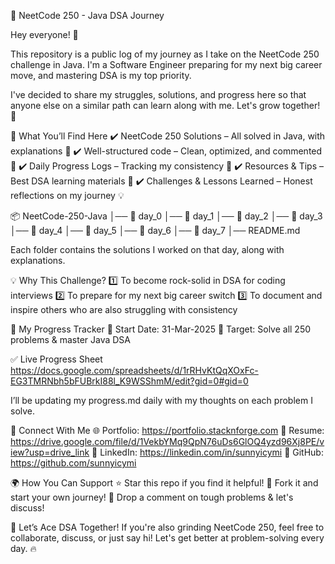 🚀 NeetCode 250 - Java DSA Journey

Hey everyone! 👋

This repository is a public log of my journey as I take on the NeetCode 250 challenge in Java. I'm a Software Engineer preparing for my next big career move, and mastering DSA is my top priority.

I've decided to share my struggles, solutions, and progress here so that anyone else on a similar path can learn along with me. Let's grow together! 🚀

📌 What You’ll Find Here
✔️ NeetCode 250 Solutions – All solved in Java, with explanations 📑
✔️ Well-structured code – Clean, optimized, and commented 📝
✔️ Daily Progress Logs – Tracking my consistency 📅
✔️ Resources & Tips – Best DSA learning materials 🎯
✔️ Challenges & Lessons Learned – Honest reflections on my journey 💡


📦 NeetCode-250-Java
│── 📁 day_0
│── 📁 day_1
│── 📁 day_2
│── 📁 day_3
│── 📁 day_4
│── 📁 day_5
│── 📁 day_6
│── 📁 day_7
│── README.md


Each folder contains the solutions I worked on that day, along with explanations.


💡 Why This Challenge?
1️⃣ To become rock-solid in DSA for coding interviews
2️⃣ To prepare for my next big career switch
3️⃣ To document and inspire others who are also struggling with consistency


📜 My Progress Tracker
📆 Start Date: 31-Mar-2025
🎯 Target: Solve all 250 problems & master Java DSA

✅ Live Progress Sheet https://docs.google.com/spreadsheets/d/1rRHvKtQqXOxFc-EG3TMRNbh5bFUBrkI88l_K9WSShmM/edit?gid=0#gid=0

I’ll be updating my progress.md daily with my thoughts on each problem I solve.

🔗 Connect With Me
🌐 Portfolio: https://portfolio.stacknforge.com
📄 Resume: https://drive.google.com/file/d/1VekbYMq9QpN76uDs6GlOQ4yzd96Xj8PE/view?usp=drive_link
💼 LinkedIn: https://linkedin.com/in/sunnyicymi
📂 GitHub: https://github.com/sunnyicymi

🌍 How You Can Support
⭐ Star this repo if you find it helpful!
🍴 Fork it and start your own journey!
💬 Drop a comment on tough problems & let's discuss!


🚀 Let’s Ace DSA Together!
If you're also grinding NeetCode 250, feel free to collaborate, discuss, or just say hi! Let's get better at problem-solving every day. 🔥